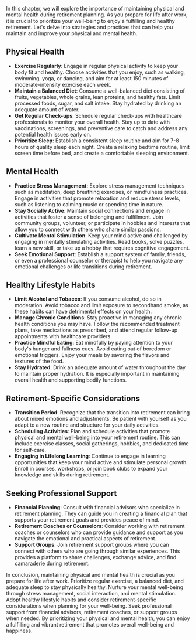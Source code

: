
In this chapter, we will explore the importance of maintaining physical and mental health during retirement planning. As you prepare for life after work, it is crucial to prioritize your well-being to enjoy a fulfilling and healthy retirement. Let's delve into strategies and practices that can help you maintain and improve your physical and mental health.

Physical Health
---------------

* **Exercise Regularly**: Engage in regular physical activity to keep your body fit and healthy. Choose activities that you enjoy, such as walking, swimming, yoga, or dancing, and aim for at least 150 minutes of moderate-intensity exercise each week.
* **Maintain a Balanced Diet**: Consume a well-balanced diet consisting of fruits, vegetables, whole grains, lean proteins, and healthy fats. Limit processed foods, sugar, and salt intake. Stay hydrated by drinking an adequate amount of water.
* **Get Regular Check-ups**: Schedule regular check-ups with healthcare professionals to monitor your overall health. Stay up to date with vaccinations, screenings, and preventive care to catch and address any potential health issues early on.
* **Prioritize Sleep**: Establish a consistent sleep routine and aim for 7-8 hours of quality sleep each night. Create a relaxing bedtime routine, limit screen time before bed, and create a comfortable sleeping environment.

Mental Health
-------------

* **Practice Stress Management**: Explore stress management techniques such as meditation, deep breathing exercises, or mindfulness practices. Engage in activities that promote relaxation and reduce stress levels, such as listening to calming music or spending time in nature.
* **Stay Socially Active**: Maintain social connections and engage in activities that foster a sense of belonging and fulfillment. Join community groups, volunteer, or participate in hobbies and interests that allow you to connect with others who share similar passions.
* **Cultivate Mental Stimulation**: Keep your mind active and challenged by engaging in mentally stimulating activities. Read books, solve puzzles, learn a new skill, or take up a hobby that requires cognitive engagement.
* **Seek Emotional Support**: Establish a support system of family, friends, or even a professional counselor or therapist to help you navigate any emotional challenges or life transitions during retirement.

Healthy Lifestyle Habits
------------------------

* **Limit Alcohol and Tobacco**: If you consume alcohol, do so in moderation. Avoid tobacco and limit exposure to secondhand smoke, as these habits can have detrimental effects on your health.
* **Manage Chronic Conditions**: Stay proactive in managing any chronic health conditions you may have. Follow the recommended treatment plans, take medications as prescribed, and attend regular follow-up appointments with healthcare providers.
* **Practice Mindful Eating**: Eat mindfully by paying attention to your body's hunger and fullness cues. Avoid eating out of boredom or emotional triggers. Enjoy your meals by savoring the flavors and textures of the food.
* **Stay Hydrated**: Drink an adequate amount of water throughout the day to maintain proper hydration. It is especially important in maintaining overall health and supporting bodily functions.

Retirement-Specific Considerations
----------------------------------

* **Transition Period**: Recognize that the transition into retirement can bring about mixed emotions and adjustments. Be patient with yourself as you adapt to a new routine and structure for your daily activities.
* **Scheduling Activities**: Plan and schedule activities that promote physical and mental well-being into your retirement routine. This can include exercise classes, social gatherings, hobbies, and dedicated time for self-care.
* **Engaging in Lifelong Learning**: Continue to engage in learning opportunities that keep your mind active and stimulate personal growth. Enroll in courses, workshops, or join book clubs to expand your knowledge and skills during retirement.

Seeking Professional Support
----------------------------

* **Financial Planning**: Consult with financial advisors who specialize in retirement planning. They can guide you in creating a financial plan that supports your retirement goals and provides peace of mind.
* **Retirement Coaches or Counselors**: Consider working with retirement coaches or counselors who can provide guidance and support as you navigate the emotional and practical aspects of retirement.
* **Support Groups**: Join retirement support groups where you can connect with others who are going through similar experiences. This provides a platform to share challenges, exchange advice, and find camaraderie during retirement.

In conclusion, maintaining physical and mental health is crucial as you prepare for life after work. Prioritize regular exercise, a balanced diet, and adequate sleep to stay physically healthy. Nurture your mental well-being through stress management, social interaction, and mental stimulation. Adopt healthy lifestyle habits and consider retirement-specific considerations when planning for your well-being. Seek professional support from financial advisors, retirement coaches, or support groups when needed. By prioritizing your physical and mental health, you can enjoy a fulfilling and vibrant retirement that promotes overall well-being and happiness.
